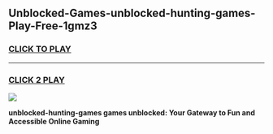 
## Unblocked-Games-unblocked-hunting-games-Play-Free-1gmz3
<h3>
<a href="https://premium76.site?title=unblocked-hunting-games&ref=10A">CLICK TO PLAY</a></h3>
<hr>

<h3>
<a href="https://premium76.site?title=unblocked-hunting-games&ref=10A">CLICK 2 PLAY</a>
  
</h3>

<a href="https://premium76.site?title=unblocked-hunting-games&ref=10A"><img src="https://clearcache.store/games.png"></a>


**unblocked-hunting-games games unblocked: Your Gateway to Fun and Accessible Online Gaming**
